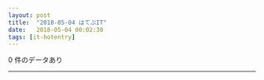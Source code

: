 ```yaml
---
layout: post
title:  "2018-05-04 はてぶIT"
date:   2018-05-04 00:02:30
tags: [it-hotentry]
---
```

0 件のデータあり

<hr>
